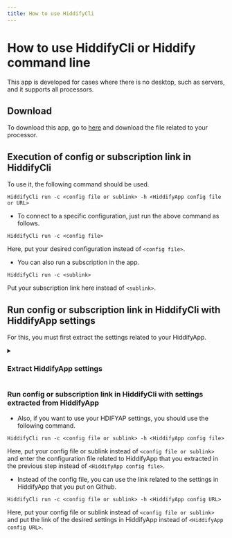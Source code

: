 ```yaml
---
title: How to use HiddifyCli
---
```


# How to use HiddifyCli or Hiddify command line
This app is developed for cases where there is no desktop, such as servers, and it supports all processors.

## Download
To download this app, go to [here](https://github.com/hiddify/hiddify-core/releases) and download the file related to your processor.

## Execution of config or subscription link in HiddifyCli

To use it, the following command should be used.
<div dir="ltr" markdown="1">
  
```
HiddifyCli run -c <config file or sublink> -h <HiddifyApp config file or URL>
```
</div>

- To connect to a specific configuration, just run the above command as follows.
<div dir="ltr" markdown="1">

```
HiddifyCli run -c <config file>
```
</div>

Here, put your desired configuration instead of `<config file>`.

- You can also run a subscription in the app.
<div dir="ltr" markdown="1">
  
```
HiddifyCli run -c <sublink>
```
</div>

Put your subscription link here instead of `<sublink>`.

## Run config or subscription link in HiddifyCli with HiddifyApp settings
For this, you must first extract the settings related to your HiddifyApp.
<details markdown="1"><summary><h3>Extract HiddifyApp settings</h3></summary>

  - To do this, open HiddifyApp and enter `Config Options` and click the three-dot menu.

<div align=center>

<img alt="config-options" src="https://github.com/hiddify/hiddify.com/assets/125398461/36986f9b-cf00-4aef-a11e-c0461a48d3a8" />

</div>


- Now click the `Export Settings to Clipboard` option to save the settings to the clipboard.
<div align=center>
  
<img alt="export configs" src="https://github.com/hiddify/hiddify.com/assets/125398461/a76e3ed9-cd3d-4746-a5f1-8c8a379856c5" />

</div>


- Now you can save these settings in a file with `json` extension.
  
- You can also put these settings in Github and use its link as `URL`.



</details>

### Run config or subscription link in HiddifyCli with settings extracted from HiddifyApp
- Also, if you want to use your HDIFYAP settings, you should use the following command.
<div dir="ltr" markdown="1">
  
```
HiddifyCli run -c <config file or sublink> -h <HiddifyApp config file>
```
</div>

Here, put your config file or sublink instead of `<config file or sublink>` and enter the configuration file related to HiddifyApp that you extracted in the previous step instead of `<HiddifyApp config file>`.

- Instead of the config file, you can use the link related to the settings in HiddifyApp that you put on Github.
<div dir="ltr" markdown="1">
  
```
HiddifyCli run -c <config file or sublink> -h <HiddifyApp config URL>
```
</div>

Here, put your config file or sublink instead of `<config file or sublink>` and put the link of the desired settings in HiddifyApp instead of `<HiddifyApp config URL>`.
